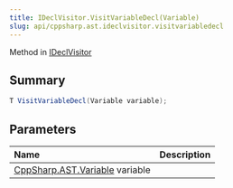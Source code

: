 ```yaml
---
title: IDeclVisitor.VisitVariableDecl(Variable)
slug: api/cppsharp.ast.ideclvisitor.visitvariabledecl
---
```

Method in [IDeclVisitor](/api/cppsharp/ast/ideclvisitor)

## Summary



```csharp
T VisitVariableDecl(Variable variable);
```

## Parameters

|Name|Description|
|:---|:---|
|[CppSharp.AST.Variable](/api/cppsharp/ast/variable) variable||

